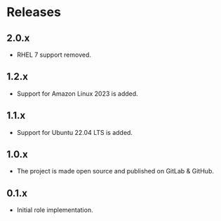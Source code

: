 # Releases

## 2.0.x

- RHEL 7 support removed.

## 1.2.x

- Support for Amazon Linux 2023 is added.

## 1.1.x

- Support for Ubuntu 22.04 LTS is added.

## 1.0.x

- The project is made open source and published on GitLab & GitHub.

## 0.1.x

- Initial role implementation.
